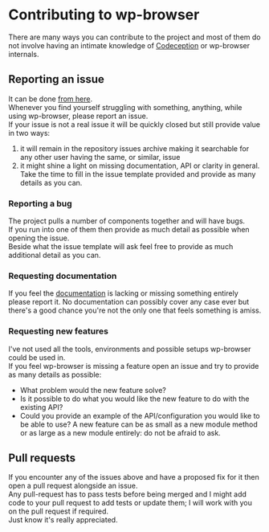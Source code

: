 # Contributing to wp-browser
There are many ways you can contribute to the project and most of them do not involve having an intimate knowledge of
 [Codeception](http://codeception.com/ "Codeception - BDD-style PHP testing.") or wp-browser internals.
 
 ## Reporting an issue
 It can be done [from here](https://github.com/lucatume/wp-browser/issues/new).  
 Whenever you find yourself struggling with something, anything, while using wp-browser, please report an issue.  
 If your issue is not a real issue it will be quickly closed but still provide value in two ways:
 1. it will remain in the repository issues archive making it searchable for any other user having the same, or 
 similar, issue
 2. it might shine a light on missing documentation, API or clarity in general.
 Take the time to fill in the issue template provided and provide as many details as you can.
 
 ### Reporting a bug
 The project pulls a number of components together and will have bugs.  
 If you run into one of them then provide as much detail as possible when opening the issue.  
 Beside what the issue template will ask feel free to provide as much additional detail as you can.  

### Requesting documentation
If you feel the [documentation](https://wpbrowser.wptestkit.dev/) is lacking or missing something entirely please 
report it. No documentation can possibly cover any case ever but there's a good chance you're not the only one that 
feels something is amiss.
 
 ### Requesting new features  
 I've not used all the tools, environments and possible setups wp-browser could be used in.  
 If you feel wp-browser is missing a feature open an issue and try to provide as many details as possible:  
 * What  problem would the new feature solve?
 * Is it possible to do what you would like the new feature to do with the existing API?
 * Could you provide an example of the API/configuration you would like to be able to use?
 A new feature can be as small as a new module method or as large as a new module entirely: do not be afraid to ask.  
 
## Pull requests  
 If you encounter any of the issues above and have a proposed fix for it then open a pull request alongside an issue.  
 Any pull-request has to pass tests before being merged and I might add code to your pull request to add tests or 
 update them; I will work with you on the pull request if required.  
 Just know it's really appreciated.
